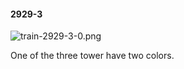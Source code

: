 #### 2929-3
![train-2929-3-0.png](https://github.com/lil-lab/nlvr/raw/master/nlvr/train/images/41/train-2929-3-0.png "train-2929-3-0.png")

One of the three tower have two colors.